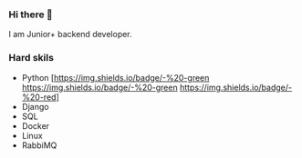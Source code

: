 ### Hi there 👋

I am Junior+ backend developer.

### Hard skils
* Python [https://img.shields.io/badge/-%20-green https://img.shields.io/badge/-%20-green https://img.shields.io/badge/-%20-red]
* Django
* SQL
* Docker
* Linux
* RabbiMQ


<!--
**SergioPanini/SergioPanini** is a ✨ _special_ ✨ repository because its `README.md` (this file) appears on your GitHub profile.

Here are some ideas to get you started:

- 🔭 I’m currently working on ...
- 🌱 I’m currently learning ...
- 👯 I’m looking to collaborate on ...
- 🤔 I’m looking for help with ...
- 💬 Ask me about ...
- 📫 How to reach me: ...
- 😄 Pronouns: ...
- ⚡ Fun fact: ...
-->
